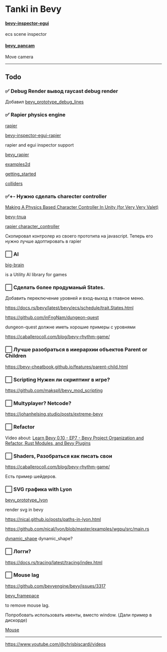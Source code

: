 # Tanki in Bevy

#### [bevy-inspector-egui](https://github.com/jakobhellermann/bevy-inspector-egui)

ecs scene inspector

#### [bevy_pancam](https://github.com/johanhelsing/bevy_pancam/tree/main)

Move camera

---

## Todo

### ✅ Debug Render вывод raycast debug render

Добавил [bevy_prototype_debug_lines](https://github.com/Toqozz/bevy_debug_lines)

### ✅ Rapier physics engine

[rapier](https://github.com/dimforge/rapier)

[bevy-inspector-egui-rapier](https://crates.io/crates/bevy-inspector-egui-rapier)

rapier and egui inspector support

[bevy_rapier](https://github.com/dimforge/bevy_rapier)

[examples2d](https://github.com/dimforge/rapier/tree/master/examples2d)

[getting_started](https://rapier.rs/docs/user_guides/rust/getting_started)

[colliders](https://rapier.rs/docs/user_guides/rust/colliders)

### ✅+- Нужно сделать charecter controller

[Making A Physics Based Character Controller In Unity (for Very Very Valet)](https://www.youtube.com/watch?v=qdskE8PJy6Q)

[bevy-tnua](https://crates.io/crates/bevy-tnua)

[rapier character_controller](https://rapier.rs/docs/user_guides/bevy_plugin/character_controller/)

Скопировал контролер из своего прототипа на javascript. Теперь его нужно лучше адоптировать в rapier

### ⬜ AI

[big-brain](https://github.com/zkat/big-brain)

is a Utility AI library for games

### ⬜ Сделать более продуманый States.
Добавить переключение уровней и вход-выход в главное меню.
    
https://docs.rs/bevy/latest/bevy/ecs/schedule/trait.States.html
    
https://github.com/inFngNam/dungeon-quest
    
dungeon-quest должне иметь хорошие примеры с уровнями
    
https://caballerocoll.com/blog/bevy-rhythm-game/

### ⬜ Лучше разобраться в ииерархии объектов Parent or Children
    
https://bevy-cheatbook.github.io/features/parent-child.html


### ⬜ Scripting Нужен ли скриптинг в игре?
    
https://github.com/makspll/bevy_mod_scripting

### ⬜ Multyplayer? Netcode?
    
https://johanhelsing.studio/posts/extreme-bevy

### ⬜ Refactor

Video about:
[Learn Bevy 0.10 - EP7 - Bevy Project Organization and Refactor, Rust Modules, and Bevy Plugins](https://www.youtube.com/watch?v=gy2G63SA-W8&list=PLVnntJRoP85JHGX7rGDu6LaF3fmDDbqyd&index=7&t=1744s)

### ⬜ Shaders, Разобраться как писать свои 
    
https://caballerocoll.com/blog/bevy-rhythm-game/

Есть пример шейдеров.



### ⬜ SVG графика with Lyon

[bevy_prototype_lyon](https://github.com/Nilirad/bevy_prototype_lyon)

render svg in bevy

https://nical.github.io/posts/paths-in-lyon.html

https://github.com/nical/lyon/blob/master/examples/wgpu/src/main.rs

[dynamic_shape](https://github.com/Nilirad/bevy_prototype_lyon/blob/master/examples/dynamic_shape.rs) dynamic_shape?


### ⬜ Логги?
https://docs.rs/tracing/latest/tracing/index.html

### ⬜ Mouse lag
    
https://github.com/bevyengine/bevy/issues/3317

[bevy_framepace](https://github.com/aevyrie/bevy_framepace)

to remove mouse lag.

Попробовать использовать ивенты, вместо window. (Дали пример в дискорде)

[Mouse](https://bevy-cheatbook.github.io/input/mouse.html)

---

https://www.youtube.com/@chrisbiscardi/videos